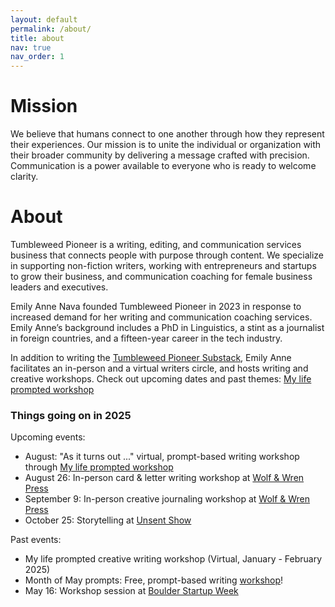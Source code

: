 ```yaml
---
layout: default
permalink: /about/
title: about
nav: true
nav_order: 1
---
```


# Mission 
We believe that humans connect to one another through how they represent their experiences. Our mission is to unite the individual or organization with their broader community by delivering a message crafted with precision. Communication is a power available to everyone who is ready to welcome clarity. 

# About
Tumbleweed Pioneer is a writing, editing, and communication services business that connects people with purpose through content. We specialize in supporting non-fiction writers, working with entrepreneurs and startups to grow their business, and communication coaching for female business leaders and executives. 

Emily Anne Nava founded Tumbleweed Pioneer in 2023 in response to increased demand for her writing and communication coaching services. Emily Anne’s background includes a PhD in Linguistics, a stint as a journalist in foreign countries, and a fifteen-year career in the tech industry.

In addition to writing the [Tumbleweed Pioneer Substack](https://tumbleweedpioneer.substack.com/), Emily Anne facilitates an in-person and  a virtual writers circle, and hosts writing and creative workshops. Check out upcoming dates and past themes: [My life prompted workshop](https://mylifeprompted.com/)

### Things going on in 2025

Upcoming events:
- August: "As it turns out ..." virtual, prompt-based writing workshop through [My life prompted workshop](https://mylifeprompted.com/)
- August 26: In-person card & letter writing workshop at [Wolf & Wren Press](https://wolfandwren.com/)
- September 9: In-person creative journaling workshop at [Wolf & Wren Press](https://wolfandwren.com/)
- October 25: Storytelling at [Unsent Show]([https://storycollective.org/](https://www.eventbrite.com/e/unsent-death-show-tickets-1477922258259?aff=oddtdtcreator))


Past events:
- My life prompted creative writing workshop (Virtual, January - February 2025)
- Month of May prompts: Free, prompt-based writing [workshop](https://mylifeprompted.com/register)!
- May 16: Workshop session at [Boulder Startup Week](https://boulderstartupweek.com/)





